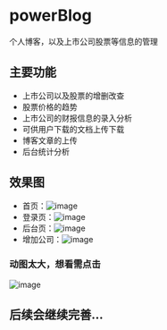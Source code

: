# powerBlog
个人博客，以及上市公司股票等信息的管理

## 主要功能
- 上市公司以及股票的增删改查
- 股票价格的趋势
- 上市公司的财报信息的录入分析
- 可供用户下载的文档上传下载
- 博客文章的上传
- 后台统计分析
## 效果图
- 首页：![image](https://github.com/muchunlin/powerBlog/web/showPics/web1.gif)
- 登录页：![image](https://github.com/muchunlin/powerBlog/web/showPics/web1.gif)
- 后台页：![image](https://github.com/muchunlin/powerBlog/web/showPics/web1.gif)
- 增加公司：![image](https://github.com/muchunlin/powerBlog/web/showPics/web1.gif)
### 动图太大，想看需点击
 ![image](https://github.com/muchunlin/powerBlog/web/showPics/web1.gif)
## 后续会继续完善...

